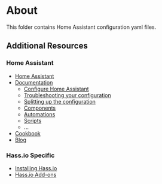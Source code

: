 # About

This folder contains Home Assistant configuration yaml files.

## Additional Resources

### Home Assistant

* [Home Assistant](https://www.home-assistant.io)
* [Documentation](https://www.home-assistant.io/docs)
  * [Configure Home Assistant](https://www.home-assistant.io/getting-started/configuration)
  * [Troubleshooting your configuration](https://www.home-assistant.io/docs/configuration/troubleshooting)
  * [Splitting up the configuration](https://www.home-assistant.io/docs/configuration/splitting_configuration)
  * [Components](https://www.home-assistant.io/components)
  * [Automations](https://www.home-assistant.io/components/automation)
  * [Scripts](https://www.home-assistant.io/components/script)
  * ...
* [Cookbook](https://www.home-assistant.io/cookbook)
* [Blog](https://www.home-assistant.io/blog)

### Hass<span></span>.io Specific

* [Installing Hass.io](https://www.home-assistant.io/hassio/installation)
* [Hass.io Add-ons](https://www.home-assistant.io/addons)

